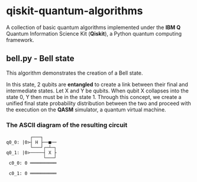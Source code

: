 # qiskit-quantum-algorithms
A collection of basic quantum algorithms implemented under the **IBM Q** Quantum Information Science Kit (**Qiskit**), a Python quantum computing framework.

## bell.py - Bell state

This algorithm demonstrates the creation of a Bell state.

In this state, 2 qubits are **entangled** to create a link between their final and intermediate states.
Let X and Y be qubits.
When qubit X collapses into the state 0, Y then must be in the state 1.
Through this concept, we create a unified final state probability distribution between
the two and proceed with the execution on the **QASM** simulator, a quantum virtual
machine.

### The ASCII diagram of the resulting circuit
```  
         ┌───┐   
q0_0: |0>┤ H ├──■──
         └───┘┌─┴─┐
q0_1: |0>─────┤ X ├
              └───┘
 c0_0: 0 ══════════
                   
 c0_1: 0 ══════════

```
